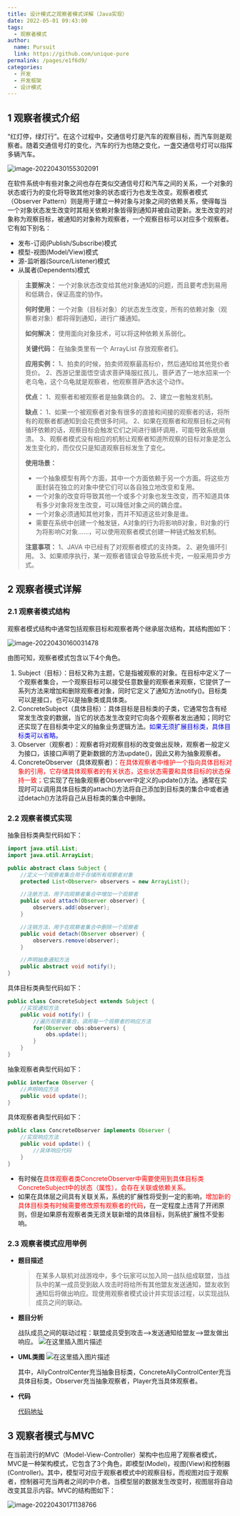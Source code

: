 ```yaml
---
title: 设计模式之观察者模式详解（Java实现）
date: 2022-05-01 09:43:00
tags: 
  - 观察者模式
author: 
  name: Pursuit
  link: https://github.com/unique-pure
permalink: /pages/e1f6d9/
categories: 
  - 开发
  - 开发框架
  - 设计模式
---
```

## 1 观察者模式介绍

“红灯停，绿灯行”。在这个过程中，交通信号灯是汽车的观察目标，而汽车则是观察者。随着交通信号灯的变化，汽车的行为也随之变化，一盏交通信号灯可以指挥多辆汽车。

![image-20220430155302091](https://raw.githubusercontent.com/unique-pure/NewPicGoLibrary/main/img/7bbcdbf54bdfbe3b781f717872a93242-20231125212711452.png)

在软件系统中有些对象之间也存在类似交通信号灯和汽车之间的关系，一个对象的状态或行为的变化将导致其他对象的状态或行为也发生改变。观察者模式（Observer Pattern）则是用于建立一种对象与对象之间的依赖关系，使得每当一个对象状态发生改变时其相关依赖对象皆得到通知并被自动更新。发生改变的对象称为观察目标，被通知的对象称为观察者，一个观察目标可以对应多个观察者。它有如下别名：

* 发布-订阅(Publish/Subscribe)模式
* 模型-视图(Model/View)模式
* 源-监听器(Source/Listener)模式
* 从属者(Dependents)模式

> **主要解决：** 一个对象状态改变给其他对象通知的问题，而且要考虑到易用和低耦合，保证高度的协作。
>
> **何时使用：** 一个对象（目标对象）的状态发生改变，所有的依赖对象（观察者对象）都将得到通知，进行广播通知。
>
> **如何解决：** 使用面向对象技术，可以将这种依赖关系弱化。
>
> **关键代码：** 在抽象类里有一个 ArrayList 存放观察者们。
>
> **应用实例：** 1、拍卖的时候，拍卖师观察最高标价，然后通知给其他竞价者竞价。 2、西游记里面悟空请求菩萨降服红孩儿，菩萨洒了一地水招来一个老乌龟，这个乌龟就是观察者，他观察菩萨洒水这个动作。
>
> **优点：** 1、观察者和被观察者是抽象耦合的。 2、建立一套触发机制。
>
> **缺点：** 1、如果一个被观察者对象有很多的直接和间接的观察者的话，将所有的观察者都通知到会花费很多时间。 2、如果在观察者和观察目标之间有循环依赖的话，观察目标会触发它们之间进行循环调用，可能导致系统崩溃。 3、观察者模式没有相应的机制让观察者知道所观察的目标对象是怎么发生变化的，而仅仅只是知道观察目标发生了变化。
>
> **使用场景：**
>
> - 一个抽象模型有两个方面，其中一个方面依赖于另一个方面。将这些方面封装在独立的对象中使它们可以各自独立地改变和复用。
> - 一个对象的改变将导致其他一个或多个对象也发生改变，而不知道具体有多少对象将发生改变，可以降低对象之间的耦合度。
> - 一个对象必须通知其他对象，而并不知道这些对象是谁。
> - 需要在系统中创建一个触发链，A对象的行为将影响B对象，B对象的行为将影响C对象……，可以使用观察者模式创建一种链式触发机制。
>
> **注意事项：** 1、JAVA 中已经有了对观察者模式的支持类。 2、避免循环引用。 3、如果顺序执行，某一观察者错误会导致系统卡壳，一般采用异步方式。

## 2 观察者模式详解

### 2.1 观察者模式结构

观察者模式结构中通常包括观察目标和观察者两个继承层次结构，其结构图如下：

![image-20220430160031478](https://raw.githubusercontent.com/unique-pure/NewPicGoLibrary/main/img/f24da870325ba3cdac402a25213fd7df.png)

由图可知，观察者模式包含以下4个角色。

1. Subject（目标）：目标又称为主题，它是指被观察的对象。在目标中定义了一个观察者集合，一个观察目标可以接受任意数量的观察者来观察，它提供了一系列方法来增加和删除观察者对象，同时它定义了通知方法notify()。目标类可以是接口，也可以是抽象类或具体类。
2. ConcreteSubject（具体目标）：具体目标是目标类的子类，它通常包含有经常发生改变的数据，当它的状态发生改变时它向各个观察者发出通知；同时它还实现了在目标类中定义的抽象业务逻辑方法。<font color="puple">如果无须扩展目标类，具体目标类可以省略。</font>
3. Observer（观察者）：观察者将对观察目标的改变做出反映，观察者一般定义为接口，该接口声明了更新数据的方法update()，因此又称为抽象观察者。
4. ConcreteObserver（具体观察者）：<font color="red">在具体观察者中维护一个指向具体目标对象的引用，它存储具体观察者的有关状态，这些状态需要和具体目标的状态保持一致；</font>它实现了在抽象观察者Observer中定义的update()方法。通常在实现时可以调用具体目标类的attach()方法将自己添加到目标类的集合中或者通过detach()方法将自己从目标类的集合中删除。

### 2.2 观察者模式实现

抽象目标类典型代码如下：

```java
import java.util.List;
import java.util.ArrayList;

public abstract class Subject {
    //定义一个观察者集合用于存储所有观察者对象
    protected List<Observer> observers = new ArrayList();

    //注册方法，用于向观察者集合中增加一个观察者
    public void attach(Observer observer) {
        observers.add(observer);
    }

    //注销方法，用于在观察者集合中删除一个观察者
    public void detach(Observer observer) {
        observers.remove(observer);
    }

    //声明抽象通知方法
    public abstract void notify();
}
```

具体目标类典型代码如下：

```java
public class ConcreteSubject extends Subject {
    //实现通知方法
    public void notify() {
        //遍历观察者集合，调用每一个观察者的响应方法
        for(Observer obs:observers) {
            obs.update();
        }
    } 
}
```

抽象观察者典型代码如下：

```java
public interface Observer {
    //声明响应方法
    public void update();
}
```

具体观察者典型代码如下：

```java
public class ConcreteObserver implements Observer {
    //实现响应方法
    public void update() {
        //具体响应代码
    }
}
```

* 有时候在<font color="red">具体观察者类ConcreteObserver中需要使用到具体目标类ConcreteSubject中的状态（属性），会存在关联或依赖关系。</font>
* 如果在具体层之间具有关联关系，系统的扩展性将受到一定的影响，<font color="red">增加新的具体目标类有时候需要修改原有观察者的代码</font>，在一定程度上违背了开闭原则，但是如果原有观察者类无须关联新增的具体目标，则系统扩展性不受影响。

### 2.3 观察者模式应用举例

* **题目描述**

	> 在某多人联机对战游戏中，多个玩家可以加入同一战队组成联盟，当战队中的某一成员受到敌人攻击时将给所有其他盟友发送通知，盟友收到通知后将做出响应。现使用观察者模式设计并实现该过程，以实现战队成员之间的联动。

* **题目分析**

	战队成员之间的联动过程：联盟成员受到攻击——>发送通知给盟友——>盟友做出响应。
	![在这里插入图片描述](https://raw.githubusercontent.com/unique-pure/NewPicGoLibrary/main/img/70b57d5d86854ded97a30929030f7ea8.png)


* **UML类图**
	![在这里插入图片描述](https://raw.githubusercontent.com/unique-pure/NewPicGoLibrary/main/img/bc370875124047e695fbffd1e232fca5-20231125212702939.png)

	其中，AllyControlCenter充当抽象目标类，ConcreteAllyControlCenter充当具体目标类，Observer充当抽象观察者，Player充当具体观察者。

* **代码**

	[代码地址](https://github.com/unique-pure/designpattern_code/tree/main/src/observer_pattern)

## 3 观察者模式与MVC

在当前流行的MVC（Model-View-Controller）架构中也应用了观察者模式，MVC是一种架构模式，它包含了3个角色，即模型(Model)，视图(View)和控制器(Controller)。其中，模型可对应于观察者模式中的观察目标，而视图对应于观察者，控制器可充当两者之间的中介者。当模型层的数据发生改变时，视图层将自动改变其显示内容。MVC的结构图如下：

![image-20220430171138766](https://raw.githubusercontent.com/unique-pure/NewPicGoLibrary/main/img/cf6f1e886d92e88a2d3e47e0efd2e12d.png)